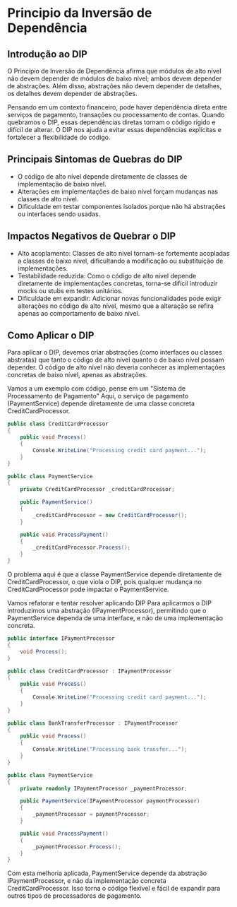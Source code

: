 # Principio da Inversão de Dependência

## Introdução ao DIP
O Princípio de Inversão de Dependência afirma que módulos de alto nível não devem depender de módulos de baixo nível; ambos devem depender de abstrações. Além disso, abstrações não devem depender de detalhes, os detalhes devem depender de abstrações.

Pensando em um contexto financeiro, pode haver dependência direta entre serviços de pagamento, transações ou processamento de contas. Quando quebramos o DIP, essas dependências diretas tornam o código rígido e difícil de alterar. O DIP nos ajuda a evitar essas dependências explícitas e fortalecer a flexibilidade do código.

## Principais Sintomas de Quebras do DIP

- O código de alto nível depende diretamente de classes de implementação de baixo nível.
- Alterações em implementações de baixo nível forçam mudanças nas classes de alto nível.
- Dificuldade em testar componentes isolados porque não há abstrações ou interfaces sendo usadas.


## Impactos Negativos de Quebrar o DIP

- Alto acoplamento: Classes de alto nível tornam-se fortemente acopladas a classes de baixo nível, dificultando a modificação ou substituição de implementações.
- Testabilidade reduzida: Como o código de alto nível depende diretamente de implementações concretas, torna-se difícil introduzir mocks ou stubs em testes unitários.
- Dificuldade em expandir: Adicionar novas funcionalidades pode exigir alterações no código de alto nível, mesmo que a alteração se refira apenas ao comportamento de baixo nível.

## Como Aplicar o DIP

Para aplicar o DIP, devemos criar abstrações (como interfaces ou classes abstratas) que tanto o código de alto nível quanto o de baixo nível possam depender. O código de alto nível não deveria conhecer as implementações concretas de baixo nível, apenas as abstrações.

Vamos a um exemplo com código, pense em um "Sistema de Processamento de Pagamento"
Aqui, o serviço de pagamento (PaymentService) depende diretamente de uma classe concreta CreditCardProcessor.

```csharp
public class CreditCardProcessor
{
    public void Process()
    {
        Console.WriteLine("Processing credit card payment...");
    }
}

public class PaymentService
{
    private CreditCardProcessor _creditCardProcessor;

    public PaymentService()
    {
        _creditCardProcessor = new CreditCardProcessor();
    }

    public void ProcessPayment()
    {
        _creditCardProcessor.Process();
    }
}
```

O problema aqui é que a classe PaymentService depende diretamente de CreditCardProcessor, o que viola o DIP, pois qualquer mudança no CreditCardProcessor pode impactar o PaymentService.

Vamos refatorar e tentar resolver aplicando DIP
Para aplicarmos o DIP introduzimos uma abstração (IPaymentProcessor), permitindo que o PaymentService dependa de uma interface, e não de uma implementação concreta.

```csharp
public interface IPaymentProcessor
{
    void Process();
}

public class CreditCardProcessor : IPaymentProcessor
{
    public void Process()
    {
        Console.WriteLine("Processing credit card payment...");
    }
}

public class BankTransferProcessor : IPaymentProcessor
{
    public void Process()
    {
        Console.WriteLine("Processing bank transfer...");
    }
}

public class PaymentService
{
    private readonly IPaymentProcessor _paymentProcessor;

    public PaymentService(IPaymentProcessor paymentProcessor)
    {
        _paymentProcessor = paymentProcessor;
    }

    public void ProcessPayment()
    {
        _paymentProcessor.Process();
    }
}
```

Com esta melhoria aplicada, PaymentService depende da abstração IPaymentProcessor, e não da implementação concreta CreditCardProcessor. Isso torna o código flexível e fácil de expandir para outros tipos de processadores de pagamento.